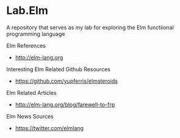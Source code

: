 # Lab.Elm
A repository that serves as my lab for exploring the Elm functiional programming language

Elm References
* http://elm-lang.org


Interesting Elm Related Github Resources
* https://github.com/yupferris/elmsteroids


Elm Related Articles
* http://elm-lang.org/blog/farewell-to-frp


Elm News Sources
* https://twitter.com/elmlang
